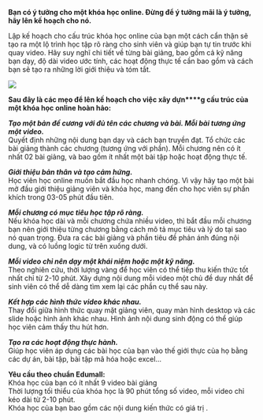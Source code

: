 
**Bạn có ý tưởng cho một khóa học online. Đừng để ý tưởng mãi là ý tưởng, hãy lên kế hoạch cho nó.**

Lập kế hoạch cho cấu trúc khóa học online của bạn một cách cẩn thận sẽ tạo ra một lộ trình học tập rõ ràng cho sinh viên và giúp bạn tự tin trước khi quay video. Hãy suy nghĩ chi tiết về từng bài giảng, bao gồm cả kỹ năng bạn dạy, độ dài video ước tính, các hoạt động thực tế cần bao gồm và cách bạn sẽ tạo ra những lời giới thiệu và tóm tắt.

![](https://hoptac.edumall.vn/wp-content/uploads/2019/08/image5-1-400x300.png)

**Sau đây là các mẹo để lên kế hoạch cho việc xây dựn****g cấu trúc của một khóa học online hoàn hảo:**

_**Tạo một bản đề cương với đủ tên các chương và bài. Mỗi bài tương ứng một video.**_  
Quyết định những nội dung bạn dạy và cách bạn truyền đạt. Tổ chức các bài giảng thành các chương (tương ứng với phần). Mỗi chương nên có ít nhất 02 bài giảng, và bao gồm ít nhất một bài tập hoặc hoạt động thực tế.

_**Giới thiệu bản thân và tạo cảm hứng.**_  
Học viên học online muốn bắt đầu học nhanh chóng. Vì vậy hãy tạo một bài mở đầu giới thiệu giảng viên và khóa học, mang đến cho học viên sự phấn khích trong 03-05 phút đầu tiên.

_**Mỗi chương có mục tiêu học tập rõ ràng.**_  
Nếu khóa học dài và mỗi chương chứa nhiều video, thì bắt đầu mỗi chương bạn nên giới thiệu từng chương bằng cách mô tả mục tiêu và lý do tại sao nó quan trọng. Đưa ra các bài giảng và phần tiêu đề phản ánh đúng nội dung, và có luồng logic từ trên xuống dưới.

_**Mỗi video chỉ nên dạy một khái niệm hoặc một kỹ năng.**_  
Theo nghiên cứu, thời lượng vàng để học viên có thể tiếp thu kiến thức tốt nhất chỉ từ 2-10 phút. Xây dựng nội dung mỗi video một chủ đề duy nhất để sinh viên có thể dễ dàng tìm xem lại các phần cụ thể sau này.

_**Kết hợp các hình thức video khác nhau.**_  
Thay đổi giữa hình thức quay mặt giảng viên, quay màn hình desktop và các slide hoặc hình ảnh khác nhau. Hình ảnh nội dung sinh động có thể giúp học viên cảm thấy thu hút hơn.

_**Tạo ra các hoạt động thực hành.**_  
Giúp học viên áp dụng các bài học của bạn vào thế giới thực của họ bằng các dự án, bài tập, bài tập mã hóa hoặc excel…

**Yêu cầu theo chuẩn Edumall:**  
Khóa học của bạn có ít nhất 9 video bài giảng  
Thời lượng tối thiểu của khóa học là 90 phút tổng số video, mỗi video chỉ kéo dài từ 2-10 phút.  
Khóa học của bạn bao gồm các nội dung kiến thức có giá trị .

